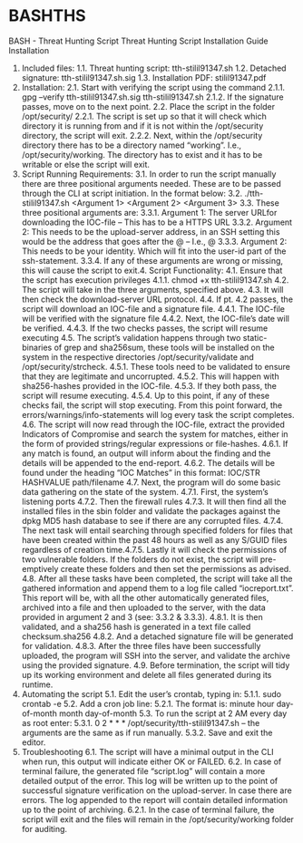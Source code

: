 # BASHTHS
BASH - Threat Hunting Script
Threat Hunting Script Installation Guide
Installation
1. Included files:
1.1. Threat hunting script: tth-stilil91347.sh
1.2. Detached signature: tth-stilil91347.sh.sig
1.3. Installation PDF: stilil91347.pdf
2. Installation:
2.1. Start with verifying the script using the command
2.1.1. gpg –verify tth-stilil91347.sh.sig tth-stilil91347.sh
2.1.2. If the signature passes, move on to the next point.
2.2. Place the script in the folder /opt/security/
2.2.1. The script is set up so that it will check which directory it is running from and if it
is not within the /opt/security directory, the script will exit.
2.2.2. Next, within the /opt/security directory there has to be a directory named
“working”. I.e., /opt/security/working. The directory has to exist and it has to be
writable or else the script will exit.
3. Script Running Requirements:
3.1. In order to run the script manually there are three positional arguments needed. These
are to be passed through the CLI at script initiation. In the format below:
3.2. ./tth-stilil91347.sh <Argument 1> <Argument 2> <Argument 3>
3.3. These three positional arguments are:
3.3.1. Argument 1: The server URLfor downloading the IOC-file – This has to be a
HTTPS URL
3.3.2. Argument 2: This needs to be the upload-server address, in an SSH setting this
would be the address that goes after the @ – I.e.,
<identity>@<upload-server-address>
3.3.3. Argument 2: This needs to be your identity. Which will fit into the user-id part of
the ssh-statement.
3.3.4. If any of these arguments are wrong or missing, this will cause the script to exit.4. Script Functionality:
4.1. Ensure that the script has execution privileges
4.1.1. chmod +x tth-stilil91347.sh
4.2. The script will take in the three arguments, specified above.
4.3. It will then check the download-server URL protocol.
4.4. If pt. 4.2 passes, the script will download an IOC-file and a signature file.
4.4.1. The IOC-file will be verified with the signature file
4.4.2. Next, the IOC-file’s date will be verified.
4.4.3. If the two checks passes, the script will resume executing
4.5. The script’s validation happens through two static-binaries of grep and sha256sum,
these tools will be installed on the system in the respective directories
/opt/security/validate and /opt/security/strcheck.
4.5.1. These tools need to be validated to ensure that they are legitimate and
uncorrupted.
4.5.2. This will happen with sha256-hashes provided in the IOC-file.
4.5.3. If they both pass, the script will resume executing.
4.5.4. Up to this point, if any of these checks fail, the script will stop executing. From
this point forward, the errors/warnings/info-statements will log every task the
script completes.
4.6. The script will now read through the IOC-file, extract the provided Indicators of
Compromise and search the system for matches, either in the form of provided
strings/regular expressions or file-hashes.
4.6.1. If any match is found, an output will inform about the finding and the details will
be appended to the end-report.
4.6.2. The details will be found under the heading “IOC Matches” in this format:
IOC/STR HASHVALUE path/filename
4.7. Next, the program will do some basic data gathering on the state of the system.
4.7.1. First, the system’s listening ports
4.7.2. Then the firewall rules
4.7.3. It will then find all the installed files in the sbin folder and validate the packages
against the dpkg MD5 hash database to see if there are any corrupted files.
4.7.4. The next task will entail searching through specified folders for files that have
been created within the past 48 hours as well as any S/GUID files regardless of
creation time.4.7.5. Lastly it will check the permissions of two vulnerable folders. If the folders do not
exist, the script will pre-emptively create these folders and then set the
permissions as advised.
4.8. After all these tasks have been completed, the script will take all the gathered
information and append them to a log file called “iocreport.txt”. This report will be, with
all the other automatically generated files, archived into a file and then uploaded to the
server, with the data provided in argument 2 and 3 (see: 3.3.2 & 3.3.3).
4.8.1. It is then validated, and a sha256 hash is generated in a text file called
checksum.sha256
4.8.2. And a detached signature file will be generated for validation.
4.8.3. After the three files have been successfully uploaded, the program will SSH into
the server, and validate the archive using the provided signature.
4.9. Before termination, the script will tidy up its working environment and delete all files
generated during its runtime.
5. Automating the script
5.1. Edit the user’s crontab, typing in:
5.1.1. sudo crontab -e
5.2. Add a cron job line:
5.2.1. The format is: minute hour day-of-month month day-of-month <command>
5.3. To run the script at 2 AM every day as root enter:
5.3.1. 0 2 * * * /opt/security/tth-stilil91347.sh <arg1> <arg2> <arg3> – the arguments
are the same as if run manually.
5.3.2. Save and exit the editor.
6. Troubleshooting
6.1. The script will have a minimal output in the CLI when run, this output will indicate either
OK or FAILED.
6.2. In case of terminal failure, the generated file “script.log” will contain a more detailed
output of the error. This log will be written up to the point of successful signature
verification on the upload-server. In case there are errors. The log appended to the
report will contain detailed information up to the point of archiving.
6.2.1. In the case of terminal failure, the script will exit and the files will remain in the
/opt/security/working folder for auditing.
